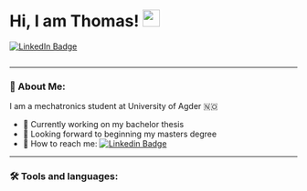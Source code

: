<div id="badges">

  <h1>
  Hi, I am Thomas!
  <img src="https://media.giphy.com/media/hvRJCLFzcasrR4ia7z/giphy.gif" width="30px"/>
  </h1>
  
  <a href="https://no.linkedin.com/in/thomas-l%C3%B8nne-stiansen-a13066234">
  <img src="https://img.shields.io/badge/LinkedIn-blue?style=for-the-badge&logo=linkedin&logoColor=white" alt="LinkedIn Badge"/>
  </a>
  
  [comment]: <> (Profile Views Counter)
  <img src="https://komarev.com/ghpvc/?username=Trezzix&style=flat-square&color=blue" alt=""/>
</div>

---
### :book: About Me:
I am a mechatronics student at University of Agder :norway:
- :satellite: Currently working on my bachelor thesis
- :seedling: Looking forward to beginning my masters degree
- :email: How to reach me: [![Linkedin Badge](https://img.shields.io/badge/-LinkedIn-blue?style=flat&logo=Linkedin&logoColor=white)](https://no.linkedin.com/in/thomas-l%C3%B8nne-stiansen-a13066234)

---
### :hammer_and_wrench: Tools and languages:

<!--
**Trezzix/Trezzix** is a :sparkles: _special_ :sparkles: repository because its `README.md` (this file) appears on your GitHub profile.

Here are some ideas to get you started:

:telescope: I’m currently working on my bachelor thesis
- :seedling: I’m currently learning ...
- :people_with_bunny_ears_partying: I’m looking to collaborate on ...
- :thinking: I’m looking for help with ...
- :speech_balloon: Ask me about ...
- :mailbox: How to reach me: ...
- :smile: Pronouns: ...
- :zap: Fun fact: ...
-->
